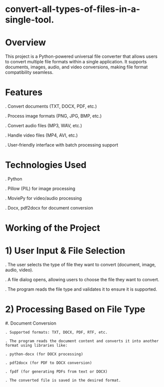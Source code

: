# convert-all-types-of-files-in-a-single-tool.
# Overview
This project is a Python-powered universal file converter that allows users to convert multiple file formats within a single application. It supports documents, images, audio, and video conversions, making file format compatibility seamless.

#  Features
. Convert documents (TXT, DOCX, PDF, etc.)

. Process image formats (PNG, JPG, BMP, etc.)

. Convert audio files (MP3, WAV, etc.)

. Handle video files (MP4, AVI, etc.)

. User-friendly interface with batch processing support


# Technologies Used
. Python

. Pillow (PIL) for image processing

. MoviePy for video/audio processing

. Docx, pdf2docx for document conversion


# Working of the Project

# 1) User Input & File Selection

   . The user selects the type of file they want to convert (document, image, audio, video).
   
   . A file dialog opens, allowing users to choose the file they want to convert.
   
   . The program reads the file type and validates it to ensure it is supported.
   

# 2) Processing Based on File Type

   #. Document Conversion
   
    . Supported formats: TXT, DOCX, PDF, RTF, etc.
    
    . The program reads the document content and converts it into another format using libraries like:
    
    . python-docx (for DOCX processing)
    
    . pdf2docx (for PDF to DOCX conversion)
    
    . fpdf (for generating PDFs from text or DOCX)
    
    . The converted file is saved in the desired format.
